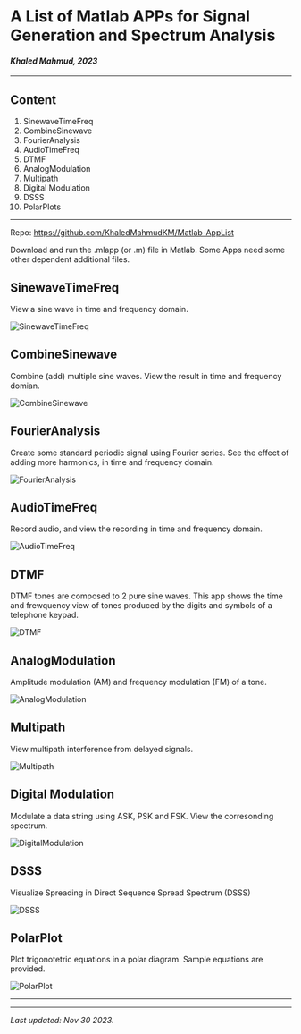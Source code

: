 # A List of Matlab APPs for Signal Generation and Spectrum Analysis
#### *Khaled Mahmud, 2023*
---
## Content

1. SinewaveTimeFreq
1. CombineSinewave
1. FourierAnalysis
1. AudioTimeFreq
1. DTMF 
1. AnalogModulation
1. Multipath
1. Digital Modulation 
1. DSSS
1. PolarPlots

---
Repo: https://github.com/KhaledMahmudKM/Matlab-AppList

Download and run the .mlapp (or .m) file in Matlab. Some Apps need some other dependent additional files.

## SinewaveTimeFreq
View a sine wave in time and frequency domain.

![SinewaveTimeFreq](/img/SinewaveTimeFreq.png)

## CombineSinewave

Combine (add) multiple sine waves. View the result in time and frequency domian.

![CombineSinewave](/img/CombineSinewave.png)

## FourierAnalysis
Create some standard periodic signal using Fourier series. See the effect of adding more harmonics, in time and frequency domain.

![FourierAnalysis](/img/FourierAnalysis.png)

## AudioTimeFreq
Record audio, and view the recording in time and frequency domain.

![AudioTimeFreq](/img/AudioTimeFreq.png)

## DTMF 

DTMF tones are composed to 2 pure sine waves. This app shows the time and frewquency view of tones produced by the digits and symbols of a telephone keypad. 

![DTMF](/img/DTMF.png)


## AnalogModulation
Amplitude modulation (AM) and frequency modulation (FM) of a tone.

![AnalogModulation](/img/AnalogModulation.png)


## Multipath 

View multipath interference from delayed signals.

![Multipath](/img/Multipath.png)


## Digital Modulation

Modulate a data string using ASK, PSK and FSK. View the corresonding spectrum.

![DigitalModulation](/img/DigitalModulation.png)

## DSSS

Visualize Spreading in Direct Sequence Spread Spectrum (DSSS)

![DSSS](/img/dsss.png)



## PolarPlot
Plot trigonotetric equations in a polar diagram. Sample equations are provided.

![PolarPlot](/img/PolarPlot.png)



---
---
*Last updated: Nov 30 2023.*
